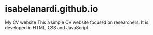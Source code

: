 # isabelanardi.github.io
My CV website
This a simple CV website focused on researchers. 
It is developed in HTML, CSS and JavaScript.
